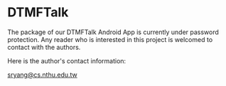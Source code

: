 # DTMFTalk

The package of our DTMFTalk Android App is currently under password protection. 
Any reader who is interested in this project is welcomed to contact with the authors.

Here is the author's contact information: 

sryang@cs.nthu.edu.tw
